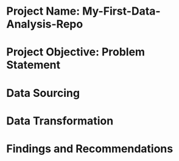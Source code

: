 # Project Name: My-First-Data-Analysis-Repo




# Project Objective: Problem Statement




# Data Sourcing




# Data Transformation



# Findings and Recommendations 
